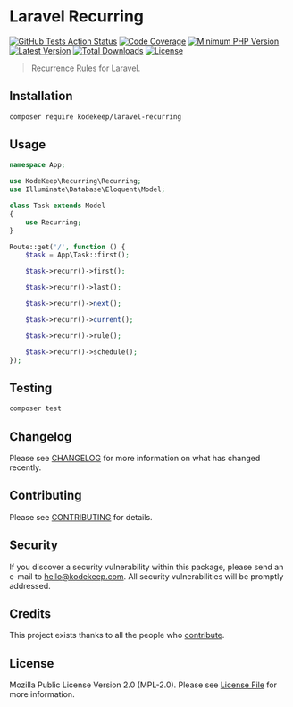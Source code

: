 # Laravel Recurring

[![GitHub Tests Action Status](https://img.shields.io/github/workflow/status/kodekeep/laravel-recurring/run-tests?label=tests)](https://github.com/kodekeep/laravel-recurring/actions?query=workflow%3Arun-tests+branch%3Amaster)
[![Code Coverage](https://badgen.now.sh/codecov/c/github/kodekeep/laravel-recurring)](https://codecov.io/gh/kodekeep/laravel-recurring)
[![Minimum PHP Version](https://badgen.net/packagist/php/kodekeep/laravel-recurring)](https://packagist.org/packages/kodekeep/laravel-recurring)
[![Latest Version](https://badgen.net/packagist/v/kodekeep/laravel-recurring)](https://packagist.org/packages/kodekeep/laravel-recurring)
[![Total Downloads](https://badgen.net/packagist/dt/kodekeep/laravel-recurring)](https://packagist.org/packages/kodekeep/laravel-recurring)
[![License](https://badgen.net/packagist/license/kodekeep/laravel-recurring)](https://packagist.org/packages/kodekeep/laravel-recurring)

> Recurrence Rules for Laravel.

## Installation

```bash
composer require kodekeep/laravel-recurring
```

## Usage

``` php
namespace App;

use KodeKeep\Recurring\Recurring;
use Illuminate\Database\Eloquent\Model;

class Task extends Model
{
    use Recurring;
}
```

```php
Route::get('/', function () {
    $task = App\Task::first();

    $task->recurr()->first();

    $task->recurr()->last();

    $task->recurr()->next();

    $task->recurr()->current();

    $task->recurr()->rule();

    $task->recurr()->schedule();
});
```

## Testing

``` bash
composer test
```

## Changelog

Please see [CHANGELOG](CHANGELOG.md) for more information on what has changed recently.

## Contributing

Please see [CONTRIBUTING](CONTRIBUTING.md) for details.

## Security

If you discover a security vulnerability within this package, please send an e-mail to hello@kodekeep.com. All security vulnerabilities will be promptly addressed.

## Credits

This project exists thanks to all the people who [contribute](../../contributors).

## License

Mozilla Public License Version 2.0 (MPL-2.0). Please see [License File](LICENSE.md) for more information.
